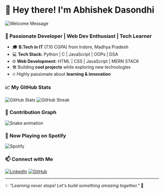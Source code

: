 # 👋 Hey there! I'm Abhishek Dasondhi

![Welcome Message](https://media.giphy.com/media/hvRJCLFzcasrR4ia7z/giphy.gif)

### 🚀 Passionate Developer | Web Dev Enthusiast | Tech Learner

- 🎓 **B.Tech in IT** (7.10 CGPA) from Indore, Madhya Pradesh
- 💻 **Tech Stack:** Python | C | JavaScript | OOPs | DSA
- 🌐 **Web Development:** HTML | CSS | JavaScript | MERN STACK
- 🛠️ Building **cool projects** while exploring new technologies
- 🔥 Highly passionate about **learning & innovation**

### 📈 My GitHub Stats
![GitHub Stats](https://github-readme-stats.vercel.app/api?username=abhishekshahab&show_icons=true&theme=radical)
![GitHub Streak](https://streak-stats.demolab.com/?user=abhishekshahab&theme=radical)

### 🐍 Contribution Graph
![Snake animation](https://github.com/abhishekshahab/abhishekshahab/blob/output/github-contribution-grid-snake.svg)

### 🎵 Now Playing on Spotify
![Spotify](https://novatorem.vercel.app/api/spotify)

### 📫 Connect with Me
[![LinkedIn](https://img.shields.io/badge/LinkedIn-Connect-blue?style=for-the-badge&logo=linkedin)](https://www.linkedin.com/in/abhishekdasondhi) 
[![GitHub](https://img.shields.io/badge/GitHub-Follow-lightgrey?style=for-the-badge&logo=github)](https://github.com/abhishekshahab)

---
✨ _"Learning never stops! Let's build something amazing together."_ 🚀
